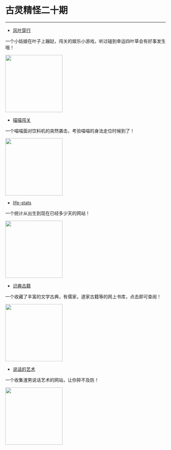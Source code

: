 # 古灵精怪二十期
---

- [风叶穿行](https://www.bilibili.com/blackboard/fe/activity-HQjQSdd3L8.html)

一个小姑娘在叶子上蹦跶，闯关的娱乐小游戏，听过碰到幸运四叶草会有好事发生哦！

<img width="180px" bor src="//cdn.jsdelivr.net/gh/caix-github/pics-storage/f20120230422.png">

- [喵喵闯关](https://meowmart.mailchimp.com/)

一个喵喵面对饮料机的突然袭击，考验喵喵的身法走位时候到了！

<img width="180px" bor src="//cdn.jsdelivr.net/gh/caix-github/pics-storage/f20220230422.png">

- [life-stats](https://neal.fun/life-stats/)

一个统计从出生到现在已经多少天的网站！

<img width="180px" bor src="//cdn.jsdelivr.net/gh/caix-github/pics-storage/f20320230422.png">

- [识典古籍](https://www.shidianguji.com/)

一个收藏了丰富的文学古典，有儒家，道家古籍等的网上书库，点击即可查阅！

<img width="180px" bor src="//cdn.jsdelivr.net/gh/caix-github/pics-storage/f20420230422.png">

- [说话的艺术](https://lovelive.tools/)

一个收集渣男说话艺术的网站，让你猝不及防！

<img width="180px" bor src="//cdn.jsdelivr.net/gh/caix-github/pics-storage/f20520230422.png">